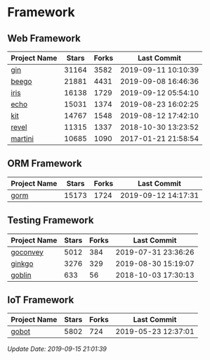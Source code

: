 # Framework

## Web Framework

| Project Name | Stars | Forks | Last Commit |
| ------------ | ----- | ----- | ----------- |
| [gin](https://github.com/gin-gonic/gin) | 31164 | 3582 | 2019-09-11 10:10:39 |
| [beego](https://github.com/astaxie/beego) | 21881 | 4431 | 2019-09-08 16:46:36 |
| [iris](https://github.com/kataras/iris) | 16138 | 1729 | 2019-09-12 05:54:10 |
| [echo](https://github.com/labstack/echo) | 15031 | 1374 | 2019-08-23 16:02:25 |
| [kit](https://github.com/go-kit/kit) | 14767 | 1548 | 2019-08-12 17:42:10 |
| [revel](https://github.com/revel/revel) | 11315 | 1337 | 2018-10-30 13:23:52 |
| [martini](https://github.com/go-martini/martini) | 10685 | 1090 | 2017-01-21 21:58:54 |

## ORM Framework

| Project Name | Stars | Forks | Last Commit |
| ------------ | ----- | ----- | ----------- |
| [gorm](https://github.com/jinzhu/gorm) | 15173 | 1724 | 2019-09-12 14:17:31 |

## Testing Framework

| Project Name | Stars | Forks | Last Commit |
| ------------ | ----- | ----- | ----------- |
| [goconvey](https://github.com/smartystreets/goconvey) | 5012 | 384 | 2019-07-31 23:36:26 |
| [ginkgo](https://github.com/onsi/ginkgo) | 3276 | 329 | 2019-08-30 15:19:07 |
| [goblin](https://github.com/franela/goblin) | 633 | 56 | 2018-10-03 17:30:13 |

## IoT Framework

| Project Name | Stars | Forks | Last Commit |
| ------------ | ----- | ----- | ----------- |
| [gobot](https://github.com/hybridgroup/gobot) | 5802 | 724 | 2019-05-23 12:37:01 |

*Update Date: 2019-09-15 21:01:39*